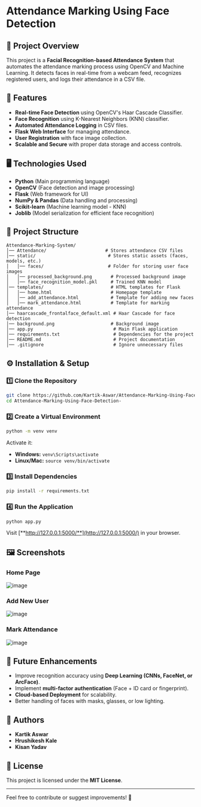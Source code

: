# Attendance Marking Using Face Detection

## 📌 Project Overview

This project is a **Facial Recognition-based Attendance System** that automates the attendance marking process using OpenCV and Machine Learning. It detects faces in real-time from a webcam feed, recognizes registered users, and logs their attendance in a CSV file.

## 🎯 Features

- **Real-time Face Detection** using OpenCV's Haar Cascade Classifier.
- **Face Recognition** using K-Nearest Neighbors (KNN) classifier.
- **Automated Attendance Logging** in CSV files.
- **Flask Web Interface** for managing attendance.
- **User Registration** with face image collection.
- **Scalable and Secure** with proper data storage and access controls.

## 🖥️ Technologies Used

- **Python** (Main programming language)
- **OpenCV** (Face detection and image processing)
- **Flask** (Web framework for UI)
- **NumPy & Pandas** (Data handling and processing)
- **Scikit-learn** (Machine learning model - KNN)
- **Joblib** (Model serialization for efficient face recognition)

## 📂 Project Structure

```
Attendance-Marking-System/
│── Attendance/                      # Stores attendance CSV files
│── static/                           # Stores static assets (faces, models, etc.)
│   │── faces/                        # Folder for storing user face images
│   │── processed_background.png       # Processed background image
│   │── face_recognition_model.pkl     # Trained KNN model
│── templates/                         # HTML templates for Flask
│   │── home.html                      # Homepage template
│   │── add_attendance.html            # Template for adding new faces
│   │── mark_attendance.html           # Template for marking attendance
│── haarcascade_frontalface_default.xml # Haar Cascade for face detection
│── background.png                     # Background image
│── app.py                              # Main Flask application
│── requirements.txt                    # Dependencies for the project
│── README.md                           # Project documentation
│── .gitignore                          # Ignore unnecessary files
```

## ⚙️ Installation & Setup

### 1️⃣ Clone the Repository

```bash
git clone https://github.com/Kartik-Aswar/Attendance-Marking-Using-Face-Detection-.git
cd Attendance-Marking-Using-Face-Detection-
```

### 2️⃣ Create a Virtual Environment

```bash
python -m venv venv
```

Activate it:

- **Windows:** `venv\Scripts\activate`
- **Linux/Mac:** `source venv/bin/activate`

### 3️⃣ Install Dependencies

```bash
pip install -r requirements.txt
```

### 4️⃣ Run the Application

```bash
python app.py
```

Visit [**http://127.0.0.1:5000/**](http://127.0.0.1:5000/) in your browser.

## 🖼️ Screenshots

### Home Page 
![image](https://github.com/user-attachments/assets/4dd3f1ba-3ab8-46b1-8137-16cb4b0d087e)




### Add New User
![image](https://github.com/user-attachments/assets/7a39b6db-73a0-4ab4-870c-91eafc3b219d)


### Mark Attendance
![image](https://github.com/user-attachments/assets/a1e88b31-c26a-4eb1-9f1e-1805d7225516)



## 🚀 Future Enhancements

- Improve recognition accuracy using **Deep Learning (CNNs, FaceNet, or ArcFace)**.
- Implement **multi-factor authentication** (Face + ID card or fingerprint).
- **Cloud-based Deployment** for scalability.
- Better handling of faces with masks, glasses, or low lighting.

## 📝 Authors

- **Kartik Aswar**
- **Hrushikesh Kale**
- **Kisan Yadav**

## 📜 License

This project is licensed under the **MIT License**.

---

Feel free to contribute or suggest improvements! 🚀

